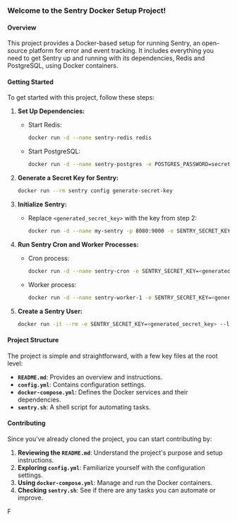 ### Welcome to the Sentry Docker Setup Project!

#### Overview
This project provides a Docker-based setup for running Sentry, an open-source platform for error and event tracking. It includes everything you need to get Sentry up and running with its dependencies, Redis and PostgreSQL, using Docker containers.

#### Getting Started
To get started with this project, follow these steps:

1. **Set Up Dependencies:**
   - Start Redis:
     ```sh
     docker run -d --name sentry-redis redis
     ```
   - Start PostgreSQL:
     ```sh
     docker run -d --name sentry-postgres -e POSTGRES_PASSWORD=secret -e POSTGRES_USER=sentry postgres
     ```

2. **Generate a Secret Key for Sentry:**
   ```sh
   docker run --rm sentry config generate-secret-key
   ```

3. **Initialize Sentry:**
   - Replace `<generated_secret_key>` with the key from step 2:
     ```sh
     docker run -d --name my-sentry -p 8080:9000 -e SENTRY_SECRET_KEY=<generated_secret_key> --link sentry-redis:redis --link sentry-postgres:postgres sentry upgrade
     ```

4. **Run Sentry Cron and Worker Processes:**
   - Cron process:
     ```sh
     docker run -d --name sentry-cron -e SENTRY_SECRET_KEY=<generated_secret_key> --link sentry-postgres:postgres --link sentry-redis:redis sentry run cron
     ```
   - Worker process:
     ```sh
     docker run -d --name sentry-worker-1 -e SENTRY_SECRET_KEY=<generated_secret_key> --link sentry-postgres:postgres --link sentry-redis:redis sentry run worker
     ```

5. **Create a Sentry User:**
   ```sh
   docker run -it --rm -e SENTRY_SECRET_KEY=<generated_secret_key> --link sentry-redis:redis --link sentry-postgres:postgres sentry createuser
   ```

#### Project Structure
The project is simple and straightforward, with a few key files at the root level:

- **`README.md`**: Provides an overview and instructions.
- **`config.yml`**: Contains configuration settings.
- **`docker-compose.yml`**: Defines the Docker services and their dependencies.
- **`sentry.sh`**: A shell script for automating tasks.

#### Contributing
Since you've already cloned the project, you can start contributing by:

1. **Reviewing the `README.md`**: Understand the project's purpose and setup instructions.
2. **Exploring `config.yml`**: Familiarize yourself with the configuration settings.
3. **Using `docker-compose.yml`**: Manage and run the Docker containers.
4. **Checking `sentry.sh`**: See if there are any tasks you can automate or improve.

F